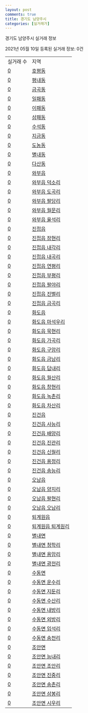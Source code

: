 ```yaml
---
layout: post
comments: true
title: 경기도 남양주시
categories: [실거래가]
---
```


경기도 남양주시 실거래 정보

2021년 05월 10일 등록된 실거래 정보: 0건


<table>
  <tr>
    <td>실거래 수</td>
    <td>지역</td>
  </tr>

  
  <tr>
    <td><a href="4136010100.html">0</a></td>
    <td><a href="4136010100.html">호평동</a></td>
  </tr>
    

  <tr>
    <td><a href="4136010200.html">0</a></td>
    <td><a href="4136010200.html">평내동</a></td>
  </tr>
    

  <tr>
    <td><a href="4136010300.html">0</a></td>
    <td><a href="4136010300.html">금곡동</a></td>
  </tr>
    

  <tr>
    <td><a href="4136010400.html">0</a></td>
    <td><a href="4136010400.html">일패동</a></td>
  </tr>
    

  <tr>
    <td><a href="4136010500.html">0</a></td>
    <td><a href="4136010500.html">이패동</a></td>
  </tr>
    

  <tr>
    <td><a href="4136010600.html">0</a></td>
    <td><a href="4136010600.html">삼패동</a></td>
  </tr>
    

  <tr>
    <td><a href="4136010800.html">0</a></td>
    <td><a href="4136010800.html">수석동</a></td>
  </tr>
    

  <tr>
    <td><a href="4136010900.html">0</a></td>
    <td><a href="4136010900.html">지금동</a></td>
  </tr>
    

  <tr>
    <td><a href="4136011000.html">0</a></td>
    <td><a href="4136011000.html">도농동</a></td>
  </tr>
    

  <tr>
    <td><a href="4136011100.html">0</a></td>
    <td><a href="4136011100.html">별내동</a></td>
  </tr>
    

  <tr>
    <td><a href="4136011200.html">0</a></td>
    <td><a href="4136011200.html">다산동</a></td>
  </tr>
    

  <tr>
    <td><a href="4136025000.html">0</a></td>
    <td><a href="4136025000.html">와부읍</a></td>
  </tr>
    

  <tr>
    <td><a href="4136025021.html">0</a></td>
    <td><a href="4136025021.html">와부읍 덕소리</a></td>
  </tr>
    

  <tr>
    <td><a href="4136025022.html">0</a></td>
    <td><a href="4136025022.html">와부읍 도곡리</a></td>
  </tr>
    

  <tr>
    <td><a href="4136025023.html">0</a></td>
    <td><a href="4136025023.html">와부읍 팔당리</a></td>
  </tr>
    

  <tr>
    <td><a href="4136025024.html">0</a></td>
    <td><a href="4136025024.html">와부읍 월문리</a></td>
  </tr>
    

  <tr>
    <td><a href="4136025025.html">0</a></td>
    <td><a href="4136025025.html">와부읍 율석리</a></td>
  </tr>
    

  <tr>
    <td><a href="4136025300.html">0</a></td>
    <td><a href="4136025300.html">진접읍</a></td>
  </tr>
    

  <tr>
    <td><a href="4136025321.html">0</a></td>
    <td><a href="4136025321.html">진접읍 장현리</a></td>
  </tr>
    

  <tr>
    <td><a href="4136025322.html">0</a></td>
    <td><a href="4136025322.html">진접읍 내각리</a></td>
  </tr>
    

  <tr>
    <td><a href="4136025323.html">0</a></td>
    <td><a href="4136025323.html">진접읍 내곡리</a></td>
  </tr>
    

  <tr>
    <td><a href="4136025324.html">0</a></td>
    <td><a href="4136025324.html">진접읍 연평리</a></td>
  </tr>
    

  <tr>
    <td><a href="4136025325.html">0</a></td>
    <td><a href="4136025325.html">진접읍 부평리</a></td>
  </tr>
    

  <tr>
    <td><a href="4136025326.html">0</a></td>
    <td><a href="4136025326.html">진접읍 팔야리</a></td>
  </tr>
    

  <tr>
    <td><a href="4136025327.html">0</a></td>
    <td><a href="4136025327.html">진접읍 진벌리</a></td>
  </tr>
    

  <tr>
    <td><a href="4136025328.html">0</a></td>
    <td><a href="4136025328.html">진접읍 금곡리</a></td>
  </tr>
    

  <tr>
    <td><a href="4136025600.html">0</a></td>
    <td><a href="4136025600.html">화도읍</a></td>
  </tr>
    

  <tr>
    <td><a href="4136025621.html">0</a></td>
    <td><a href="4136025621.html">화도읍 마석우리</a></td>
  </tr>
    

  <tr>
    <td><a href="4136025622.html">0</a></td>
    <td><a href="4136025622.html">화도읍 묵현리</a></td>
  </tr>
    

  <tr>
    <td><a href="4136025623.html">0</a></td>
    <td><a href="4136025623.html">화도읍 가곡리</a></td>
  </tr>
    

  <tr>
    <td><a href="4136025624.html">0</a></td>
    <td><a href="4136025624.html">화도읍 구암리</a></td>
  </tr>
    

  <tr>
    <td><a href="4136025625.html">0</a></td>
    <td><a href="4136025625.html">화도읍 금남리</a></td>
  </tr>
    

  <tr>
    <td><a href="4136025626.html">0</a></td>
    <td><a href="4136025626.html">화도읍 답내리</a></td>
  </tr>
    

  <tr>
    <td><a href="4136025627.html">0</a></td>
    <td><a href="4136025627.html">화도읍 월산리</a></td>
  </tr>
    

  <tr>
    <td><a href="4136025628.html">0</a></td>
    <td><a href="4136025628.html">화도읍 창현리</a></td>
  </tr>
    

  <tr>
    <td><a href="4136025629.html">0</a></td>
    <td><a href="4136025629.html">화도읍 녹촌리</a></td>
  </tr>
    

  <tr>
    <td><a href="4136025630.html">0</a></td>
    <td><a href="4136025630.html">화도읍 차산리</a></td>
  </tr>
    

  <tr>
    <td><a href="4136025900.html">0</a></td>
    <td><a href="4136025900.html">진건읍</a></td>
  </tr>
    

  <tr>
    <td><a href="4136025921.html">0</a></td>
    <td><a href="4136025921.html">진건읍 사능리</a></td>
  </tr>
    

  <tr>
    <td><a href="4136025922.html">0</a></td>
    <td><a href="4136025922.html">진건읍 배양리</a></td>
  </tr>
    

  <tr>
    <td><a href="4136025923.html">0</a></td>
    <td><a href="4136025923.html">진건읍 진관리</a></td>
  </tr>
    

  <tr>
    <td><a href="4136025924.html">0</a></td>
    <td><a href="4136025924.html">진건읍 신월리</a></td>
  </tr>
    

  <tr>
    <td><a href="4136025925.html">0</a></td>
    <td><a href="4136025925.html">진건읍 용정리</a></td>
  </tr>
    

  <tr>
    <td><a href="4136025926.html">0</a></td>
    <td><a href="4136025926.html">진건읍 송능리</a></td>
  </tr>
    

  <tr>
    <td><a href="4136026200.html">0</a></td>
    <td><a href="4136026200.html">오남읍</a></td>
  </tr>
    

  <tr>
    <td><a href="4136026221.html">0</a></td>
    <td><a href="4136026221.html">오남읍 양지리</a></td>
  </tr>
    

  <tr>
    <td><a href="4136026222.html">0</a></td>
    <td><a href="4136026222.html">오남읍 팔현리</a></td>
  </tr>
    

  <tr>
    <td><a href="4136026223.html">0</a></td>
    <td><a href="4136026223.html">오남읍 오남리</a></td>
  </tr>
    

  <tr>
    <td><a href="4136026500.html">0</a></td>
    <td><a href="4136026500.html">퇴계원읍</a></td>
  </tr>
    

  <tr>
    <td><a href="4136026521.html">0</a></td>
    <td><a href="4136026521.html">퇴계원읍 퇴계원리</a></td>
  </tr>
    

  <tr>
    <td><a href="4136031000.html">0</a></td>
    <td><a href="4136031000.html">별내면</a></td>
  </tr>
    

  <tr>
    <td><a href="4136031021.html">0</a></td>
    <td><a href="4136031021.html">별내면 청학리</a></td>
  </tr>
    

  <tr>
    <td><a href="4136031022.html">0</a></td>
    <td><a href="4136031022.html">별내면 용암리</a></td>
  </tr>
    

  <tr>
    <td><a href="4136031023.html">0</a></td>
    <td><a href="4136031023.html">별내면 광전리</a></td>
  </tr>
    

  <tr>
    <td><a href="4136034000.html">0</a></td>
    <td><a href="4136034000.html">수동면</a></td>
  </tr>
    

  <tr>
    <td><a href="4136034021.html">0</a></td>
    <td><a href="4136034021.html">수동면 운수리</a></td>
  </tr>
    

  <tr>
    <td><a href="4136034022.html">0</a></td>
    <td><a href="4136034022.html">수동면 지둔리</a></td>
  </tr>
    

  <tr>
    <td><a href="4136034023.html">0</a></td>
    <td><a href="4136034023.html">수동면 수산리</a></td>
  </tr>
    

  <tr>
    <td><a href="4136034024.html">0</a></td>
    <td><a href="4136034024.html">수동면 내방리</a></td>
  </tr>
    

  <tr>
    <td><a href="4136034025.html">0</a></td>
    <td><a href="4136034025.html">수동면 외방리</a></td>
  </tr>
    

  <tr>
    <td><a href="4136034026.html">0</a></td>
    <td><a href="4136034026.html">수동면 입석리</a></td>
  </tr>
    

  <tr>
    <td><a href="4136034027.html">0</a></td>
    <td><a href="4136034027.html">수동면 송천리</a></td>
  </tr>
    

  <tr>
    <td><a href="4136036000.html">0</a></td>
    <td><a href="4136036000.html">조안면</a></td>
  </tr>
    

  <tr>
    <td><a href="4136036021.html">0</a></td>
    <td><a href="4136036021.html">조안면 능내리</a></td>
  </tr>
    

  <tr>
    <td><a href="4136036022.html">0</a></td>
    <td><a href="4136036022.html">조안면 조안리</a></td>
  </tr>
    

  <tr>
    <td><a href="4136036023.html">0</a></td>
    <td><a href="4136036023.html">조안면 진중리</a></td>
  </tr>
    

  <tr>
    <td><a href="4136036024.html">0</a></td>
    <td><a href="4136036024.html">조안면 송촌리</a></td>
  </tr>
    

  <tr>
    <td><a href="4136036025.html">0</a></td>
    <td><a href="4136036025.html">조안면 삼봉리</a></td>
  </tr>
    

  <tr>
    <td><a href="4136036026.html">0</a></td>
    <td><a href="4136036026.html">조안면 시우리</a></td>
  </tr>
    


</table>
    